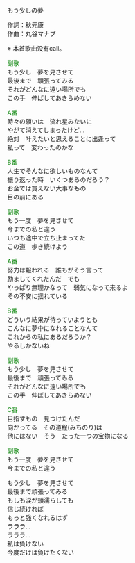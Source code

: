 もう少しの夢  
  
作詞：秋元康  
作曲：丸谷マナブ  
  
※ 本首歌曲没有call。   
  
<font color=green>副歌</font>  
もう少し　夢を見させて  
最後まで　頑張ってみる  
それがどんなに遠い場所でも  
この手　伸ばしてあきらめない  
  
<font color=green>A番</font>  
時々の願いは　流れ星みたいに  
やがて消えてしまったけど…  
絶対　叶えたいと思えることに出逢って  
私って　変わったのかな  
  
<font color=green>B番</font>  
人生でそんなに欲しいものなんて  
振り返った時　いくつあるのだろう？  
お金では買えない大事なもの  
目の前にある  
  
<font color=green>副歌</font>  
もう一度　夢を見させて  
今までの私と違う  
いつも途中で立ち止まってた  
この道　歩き続けよう  
  
<font color=green>A番</font>  
努力は報われる　誰もがそう言って  
励ましてくれたんだ　でも  
やっぱり無理かなって　弱気になって来るよ  
その不安に揺れている  
  
<font color=green>B番</font>  
どういう結果が待っていようとも  
こんなに夢中になれることなんて  
これからの私にあるだろうか？  
やるしかないね  
  
<font color=green>副歌</font>  
もう少し　夢を見させて  
最後まで　頑張ってみる  
それがどんなに遠い場所でも  
この手　伸ばしてあきらめない  
  
<font color=green>C番</font>  
目指すもの　見つけたんだ  
向かってる　その道程(みちのり)は  
他にはない　そう　たった一つの宝物になる  
  
<font color=green>副歌</font>  
もう一度　夢を見させて  
今までの私と違う  
  
もう少し　夢を見させて  
最後まで頑張ってみる  
もしも涙が頬濡らしても  
信じ続ければ  
もっと強くなれるはず  
ラララ…  
ラララ…  
私は負けない  
今度だけは負けたくない  
